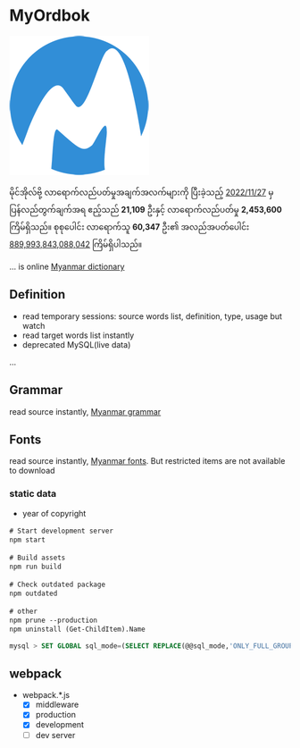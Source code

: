# MyOrdbok

[![MyOrdbok][logo]](https://www.myordbok.com)

မိုင်အိုလ်ဗို့ လာရောက်လည်ပတ်မှုအချက်အလက်များကို ပြီးခဲ့သည့် [2022/11/27][home]  မှ ပြန်လည်တွက်ချက်အရ ဧည့်သည် **21,109** ဦးနှင့် လာရောက်လည်ပတ်မှု **2,453,600** ကြိမ်ရှိသည်။ စုစုပေါင်း လာရောက်သူ **60,347** ဦး၏ အလည်အပတ်ပေါင်း [889,993,843,088,042][about] ကြိမ်ရှိပါသည်။

... is online [Myanmar dictionary][home]

## Definition

- read temporary sessions: source words list, definition, type, usage but watch
- read target words list instantly
- deprecated MySQL(live data)

...

## Grammar

read source instantly, [Myanmar grammar][grammar]

## Fonts

read source instantly, [Myanmar fonts][fonts]. But restricted items are not available to download

### static data

- year of copyright

```shell
# Start development server
npm start

# Build assets
npm run build

# Check outdated package
npm outdated

# other
npm prune --production
npm uninstall (Get-ChildItem).Name
```

```sql
mysql > SET GLOBAL sql_mode=(SELECT REPLACE(@@sql_mode,'ONLY_FULL_GROUP_BY',''));
```

## webpack

- webpack.*.js
  - [x] middleware
  - [x] production
  - [x] development
  - [ ] dev server

[home]: //www.myordbok.com
[grammar]: //www.myordbok.com/grammar
[fonts]: //www.myordbok.com/myanmar-fonts
[about]: //www.myordbok.com/about
[logo]: assets/img/MyOrdbok.png
